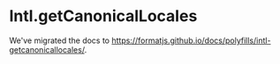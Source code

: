 # Intl.getCanonicalLocales

We've migrated the docs to https://formatjs.github.io/docs/polyfills/intl-getcanonicallocales/.
